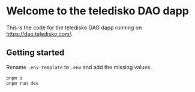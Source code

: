 # Welcome to the teledisko DAO dapp

This is the code for the teledisko DAO dapp running on https://dao.teledisko.com/.

## Getting started

Rename `.env-template` to `.env` and add the missing values.

```
pnpm i
pnpm run dev
```

